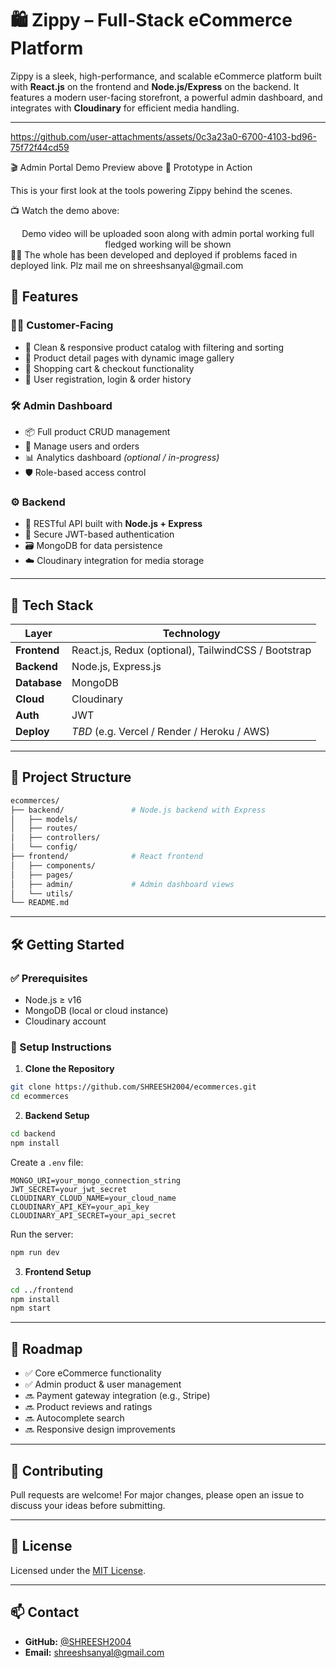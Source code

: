 
# 🛍️ **Zippy – Full-Stack eCommerce Platform**

Zippy is a sleek, high-performance, and scalable eCommerce platform built with **React.js** on the frontend and **Node.js/Express** on the backend. It features a modern user-facing storefront, a powerful admin dashboard, and integrates with **Cloudinary** for efficient media handling.

---
https://github.com/user-attachments/assets/0c3a23a0-6700-4103-bd96-75f72f44cd59


🎬 Admin Portal Demo Preview above
🚀 Prototype in Action

This is your first look at the tools powering Zippy behind the scenes.

📺 Watch the demo above:
<div align="center"> Demo video will be uploaded soon along with admin portal working full fledged working will be shown </a> </div>
🧑‍💻 The whole has been developed and deployed if problems faced in deployed link. Plz mail me on shreeshsanyal@gmail.com


## 🚀 Features

### 👨‍💻 Customer-Facing

* 🛒 Clean & responsive product catalog with filtering and sorting
* 📸 Product detail pages with dynamic image gallery
* 🧾 Shopping cart & checkout functionality
* 🔐 User registration, login & order history

### 🛠️ Admin Dashboard

* 📦 Full product CRUD management
* 👥 Manage users and orders
* 📊 Analytics dashboard *(optional / in-progress)*
* 🛡️ Role-based access control

### ⚙️ Backend

* 🔗 RESTful API built with **Node.js + Express**
* 🔐 Secure JWT-based authentication
* 🗃️ MongoDB for data persistence
* ☁️ Cloudinary integration for media storage

---

## 🧰 Tech Stack

| Layer        | Technology                                          |
| ------------ | --------------------------------------------------- |
| **Frontend** | React.js, Redux (optional), TailwindCSS / Bootstrap |
| **Backend**  | Node.js, Express.js                                 |
| **Database** | MongoDB                                             |
| **Cloud**    | Cloudinary                                          |
| **Auth**     | JWT                                                 |
| **Deploy**   | *TBD* (e.g. Vercel / Render / Heroku / AWS)         |

---


## 📁 Project Structure

```bash
ecommerces/
├── backend/               # Node.js backend with Express
│   ├── models/
│   ├── routes/
│   ├── controllers/
│   └── config/
├── frontend/              # React frontend
│   ├── components/
│   ├── pages/
│   ├── admin/             # Admin dashboard views
│   └── utils/
└── README.md
```

---

## 🛠️ Getting Started

### ✅ Prerequisites

* Node.js ≥ v16
* MongoDB (local or cloud instance)
* Cloudinary account

### 🔧 Setup Instructions

1. **Clone the Repository**

```bash
git clone https://github.com/SHREESH2004/ecommerces.git
cd ecommerces
```

2. **Backend Setup**

```bash
cd backend
npm install
```

Create a `.env` file:

```env
MONGO_URI=your_mongo_connection_string
JWT_SECRET=your_jwt_secret
CLOUDINARY_CLOUD_NAME=your_cloud_name
CLOUDINARY_API_KEY=your_api_key
CLOUDINARY_API_SECRET=your_api_secret
```

Run the server:

```bash
npm run dev
```

3. **Frontend Setup**

```bash
cd ../frontend
npm install
npm start
```

---

## 📍 Roadmap

* ✅ Core eCommerce functionality
* ✅ Admin product & user management
* 🔜 Payment gateway integration (e.g., Stripe)
* 🔜 Product reviews and ratings
* 🔜 Autocomplete search
* 🔜 Responsive design improvements

---

## 🤝 Contributing

Pull requests are welcome!
For major changes, please open an issue to discuss your ideas before submitting.

---

## 📜 License

Licensed under the [MIT License](LICENSE).

---

## 📫 Contact

* **GitHub:** [@SHREESH2004](https://github.com/SHREESH2004)
* **Email:** [shreeshsanyal@gmail.com](mailto:shreeshsanyal@gmail.com)

